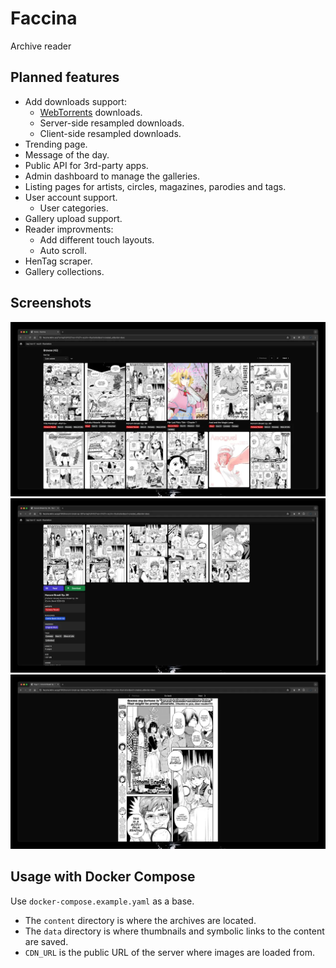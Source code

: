 # Faccina

Archive reader

## Planned features

- Add downloads support:
  - [WebTorrents](https://webtorrent.io/) downloads.
  - Server-side resampled downloads.
  - Client-side resampled downloads.
- Trending page.
- Message of the day.
- Public API for 3rd-party apps.
- Admin dashboard to manage the galleries.
- Listing pages for artists, circles, magazines, parodies and tags.
- User account support.
  - User categories.
- Gallery upload support.
- Reader improvments:
  - Add different touch layouts.
  - Auto scroll.
- HenTag scraper.
- Gallery collections.

## Screenshots

![Library](/assets/library.webp?raw=true "Library page")
![Gallery](/assets/gallery.webp?raw=true "Gallery page")
![Reader](/assets/reader.webp?raw=true "Reader page")

## Usage with Docker Compose

Use `docker-compose.example.yaml` as a base.

- The `content` directory is where the archives are located.
- The `data` directory is where thumbnails and symbolic links to the content are saved.
- `CDN_URL` is the public URL of the server where images are loaded from.
